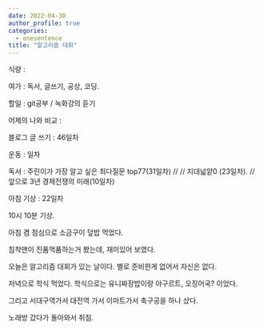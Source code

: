```yaml
---
date: 2022-04-30
author_profile: true
categories:
  - onesentence
title: "알고리즘 대회"
---
```


식량 : 

여가 : 독서, 글쓰기, 공상, 코딩.

할일 : git공부 / 녹화강의 듣기

어제의 나와 비교 : 


블로그 글 쓰기 : 46일차

운동 : 일차

독서 : 주린이가 가장 알고 싶은 최다질문 top77(31일차) // // 지대넓얕0 (23일차). // 앞으로 3년 경제전쟁의 미래(10일차)

아침 기상 : 22일차


10시 10분 기상.

아침 겸 점심으로 소금구이 덮밥 먹었다.

침착맨이 진품먹품하는거 봤는데, 재미있어 보였다.

오늘은 알고리즘 대회가 있는 날이다. 별로 준비한게 없어서 자신은 없다.

저녁으로 학식 먹었다. 학식으로는 유니짜장밥이랑 야구르트, 오징어국? 이었다.

그리고 서대구역가서 대전역 가서 이마트가서 축구공을 하나 샀다.

노래방 갔다가 돌아와서 취침.